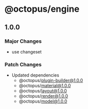 # @octopus/engine

## 1.0.0

### Major Changes

- use changeset

### Patch Changes

- Updated dependencies
  - @octopus/plugin-builder@1.0.0
  - @octopus/material@1.0.0
  - @octopus/layout@1.0.0
  - @octopus/render@1.0.0
  - @octopus/model@1.0.0
